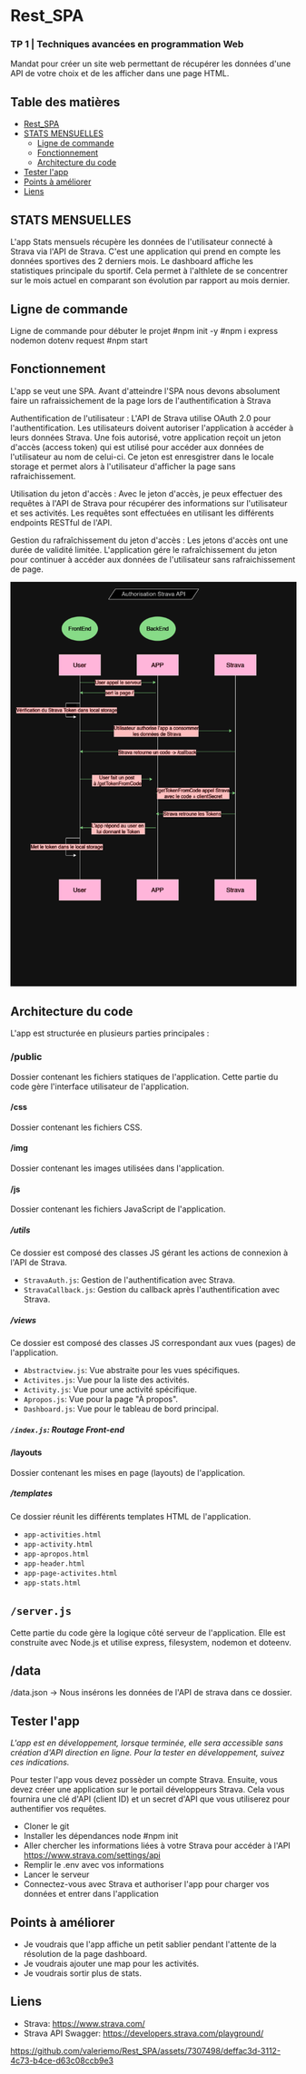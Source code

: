 # Rest_SPA
### TP 1 | Techniques avancées en programmation Web
Mandat pour créer un site web permettant de 
récupérer les données d'une API de votre choix et 
de les afficher dans une page HTML.

## Table des matières

- [Rest_SPA](#rest_spa)
- [STATS MENSUELLES](#stats-mensuels)
    - [Ligne de commande](#ligne-de-commande)
    - [Fonctionnement](#fonctionnement)
    - [Architecture du code](#architecture-du-code)
- [Tester l'app](#tester-lapp)
- [Points à améliorer](#points-à-améliorer)
- [Liens](#liens)


## STATS MENSUELLES ##
L'app Stats mensuels récupère les données de l'utilisateur connecté à Strava via l'API de Strava. C'est une application qui prend en compte les données sportives des 2 derniers mois. Le dashboard affiche les statistiques principale du sportif. Cela permet à l'althlete de se concentrer sur le mois actuel en comparant son évolution par rapport au mois dernier. 

## Ligne de commande ##
Ligne de commande pour débuter le projet
#npm init -y
#npm i express nodemon dotenv request 
#npm start

## Fonctionnement ##
L'app se veut une SPA. Avant d'atteindre l'SPA nous devons absolument faire un rafraissichement de la page lors de l'authentification à Strava

Authentification de l'utilisateur : L'API de Strava utilise OAuth 2.0 pour l'authentification. Les utilisateurs doivent autoriser l'application à accéder à leurs données Strava. Une fois autorisé, votre application reçoit un jeton d'accès (access token) qui est utilisé pour accéder aux données de l'utilisateur au nom de celui-ci. Ce jeton est enresgistrer dans le locale storage et permet alors à l'utilisateur d'afficher la page sans rafraichissement. 

Utilisation du jeton d'accès : Avec le jeton d'accès, je peux effectuer des requêtes à l'API de Strava pour récupérer des informations sur l'utilisateur et ses activités. Les requêtes sont effectuées en utilisant les différents endpoints RESTful de l'API.

Gestion du rafraîchissement du jeton d'accès : Les jetons d'accès ont une durée de validité limitée. L'application gére le rafraîchissement du jeton pour continuer à accéder aux données de l'utilisateur sans rafraichissement de page.

![Diagramme de l'authentification](app-media/strava_auth-diagram.png)

## Architecture du code ##

L'app est structurée en plusieurs parties principales :

### /public
Dossier contenant les fichiers statiques de l'application. Cette partie du code gère l'interface utilisateur de l'application. 
#### /css
Dossier contenant les fichiers CSS.
#### /img
Dossier contenant les images utilisées dans l'application.
#### /js
Dossier contenant les fichiers JavaScript de l'application.
##### /utils
Ce dossier est composé des classes JS gérant les actions de connexion à l'API de Strava.
- `StravaAuth.js`: Gestion de l'authentification avec Strava.
- `StravaCallback.js`: Gestion du callback après l'authentification avec Strava.
##### /views
Ce dossier est composé des classes JS correspondant aux vues (pages) de l'application.
- `Abstractview.js`: Vue abstraite pour les vues spécifiques. 
- `Activites.js`: Vue pour la liste des activités.
- `Activity.js`: Vue pour une activité spécifique. 
- `Apropos.js`: Vue pour la page "À propos".
- `Dashboard.js`: Vue pour le tableau de bord principal.
##### `/index.js`: Routage Front-end
#### /layouts
Dossier contenant les mises en page (layouts) de l'application.
##### /templates
Ce dossier réunit les différents templates HTML de l'application.
- `app-activities.html`
- `app-activity.html`
- `app-apropos.html`
- `app-header.html`
- `app-page-activites.html`
- `app-stats.html`

## `/server.js`
Cette partie du code gère la logique côté serveur de l'application. Elle est construite avec Node.js et utilise express, filesystem, nodemon et doteenv. 

## /data
/data.json -> Nous insérons les données de l'API de strava dans ce dossier.

## Tester l'app ##
*L'app est en développement, lorsque terminée, elle sera accessible sans création d'API direction en ligne. Pour la tester en développement, suivez ces indications.*

Pour tester l'app vous devez possèder un compte Strava. Ensuite, vous devez créer une application sur le portail développeurs Strava. Cela vous fournira une clé d'API (client ID) et un secret d'API que vous utiliserez pour authentifier vos requêtes.

- Cloner le git
- Installer les dépendances node #npm init
- Aller chercher les informations liées à votre Strava pour accéder à l'API https://www.strava.com/settings/api
- Remplir le .env avec vos informations
- Lancer le serveur 
- Connectez-vous avec Strava et authoriser l'app pour charger vos données et entrer dans l'application

## Points à améliorer 
- Je voudrais que l'app affiche un petit sablier pendant l'attente de la résolution de la page dashboard.
- Je voudrais ajouter une map pour les activités.
- Je voudrais sortir plus de stats.

## Liens 
- Strava: https://www.strava.com/
- Strava API Swagger: https://developers.strava.com/playground/



https://github.com/valeriemo/Rest_SPA/assets/7307498/deffac3d-3112-4c73-b4ce-d63c08ccb9e3


